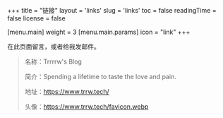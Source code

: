 +++
title = "链接"
layout = 'links'
slug = 'links'
toc = false
readingTime = false
license = false

[menu.main]
weight = 3
[menu.main.params]
icon = "link"
+++

在此页面留言，或者给我发邮件。

> 名称：Trrrrw's Blog
> 
> 简介：Spending a lifetime to taste the love and pain.
> 
> 地址：https://www.trrw.tech/
> 
> 头像：https://www.trrw.tech/favicon.webp

<style>
.right-sidebar.sticky {
    display: none;
}
</style>